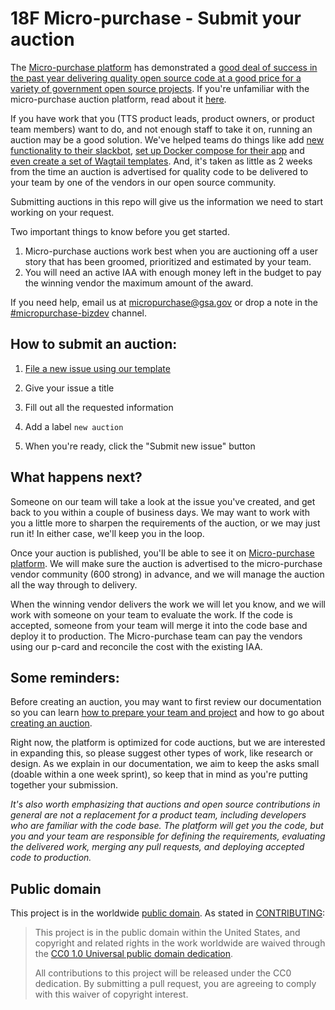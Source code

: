 # 18F Micro-purchase - Submit your auction
The [Micro-purchase platform](https://micropurchase.18f.gov) has demonstrated a [good deal of success in the past year delivering quality open source code at a good price for a variety of government open source projects](https://micropurchase.18f.gov/insights). If you're unfamiliar with the micro-purchase auction platform, read about it [here](https://18f.gsa.gov/search/?q=micropurchase). 

If you have work that you (TTS product leads, product owners, or product team members) want to do, and not enough staff to take it on, running an auction may be a good solution. We've helped teams do things like add [new functionality to their slackbot](https://micropurchase.18f.gov/auctions/25), [set up Docker compose for their app](https://micropurchase.18f.gov/auctions/22) and [even create a set of Wagtail templates](https://micropurchase.18f.gov/auctions/32). And, it's taken as little as 2 weeks from the time an auction is advertised for quality code to be delivered to your team by one of the vendors in our open source community.

Submitting auctions in this repo will give us the information we need to start working on your request.

Two important things to know before you get started. 

1. Micro-purchase auctions work best when you are auctioning off a user story that has been groomed, prioritized and estimated by your team. 
2. You will need an active IAA with enough money left in the budget to pay the winning vendor the maximum amount of the award.

If you need help, email us at micropurchase@gsa.gov or drop a note in the [#micropurchase-bizdev](https://gsa-tts.slack.com/messages/micropurchase-bizdev/) channel.


## How to submit an auction:

1. [File a new issue using our template](https://github.com/18F/micropurchase-auctions/issues/new)

2. Give your issue a title

2. Fill out all the requested information

3. Add a label `new auction`

4. When you're ready, click the "Submit new issue" button


## What happens next?
Someone on our team will take a look at the issue you've created, and get back to you within a couple of business days. We may want to work with you a little more to sharpen the requirements of the auction, or we may just run it! In either case, we'll keep you in the loop. 

Once your auction is published, you'll be able to see it on [Micro-purchase platform](https://micropurchase.18f.gov). We will make sure the auction is advertised to the micro-purchase vendor community (600 strong) in advance, and we will manage the auction all the way through to delivery.

When the winning vendor delivers the work we will let you know, and we will work with someone on your team to evaluate the work. If the code is accepted, someone from your team will merge it into the code base and deploy it to production. The Micro-purchase team can pay the vendors using our p-card and reconcile the cost with the existing IAA.

## Some reminders:

Before creating an auction, you may want to first review our documentation so you can learn [how to prepare your team and project](https://micropurchase.18f.gov/docs/getting_started) and how to go about [creating an auction](https://micropurchase.18f.gov/docs/creating_an_auction).

Right now, the platform is optimized for code auctions, but we are interested in expanding this, so please suggest other types of work, like research or design. As we explain in our documentation, we aim to keep the asks small (doable within a one week sprint), so keep that in mind as you're putting together your submission.

_It's also worth emphasizing that auctions and open source contributions in general are not a replacement for a product team, including developers who are familiar with the code base. The platform will get you the code, but you and your team are responsible for defining the requirements, evaluating the delivered work, merging any pull requests, and deploying accepted code to production._


## Public domain

This project is in the worldwide [public domain](LICENSE.md). As stated in [CONTRIBUTING](CONTRIBUTING.md):

> This project is in the public domain within the United States, and copyright and related rights in the work worldwide are waived through the [CC0 1.0 Universal public domain dedication](https://creativecommons.org/publicdomain/zero/1.0/).
>
> All contributions to this project will be released under the CC0 dedication. By submitting a pull request, you are agreeing to comply with this waiver of copyright interest.

